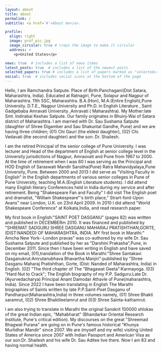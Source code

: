 ```yaml
---
layout: about
title: about
permalink: /
subtitle: <a href='#'>About me</a>.

profile:
  align: right
  image: prof_pic.jpg
  image_circular: true # crops the image to make it circular
  address: >
    <p>United States</p>

news: true  # includes a list of news items
latest_posts: true  # includes a list of the newest posts
selected_papers: true # includes a list of papers marked as "selected={true}"
social: true  # includes social icons at the bottom of the page
---
```


<!-- Write your biography here. Tell the world about yourself. Link to your favorite [subreddit](http://reddit.com). You can put a picture in, too. The code is already in, just name your picture `prof_pic.jpg` and put it in the `img/` folder.

Put your address / P.O. box / other info right below your picture. You can also disable any of these elements by editing `profile` property of the YAML header of your `_pages/about.md`. Edit `_bibliography/papers.bib` and Jekyll will render your [publications page](/al-folio/publications/) automatically.

Link to your social media connections, too. This theme is set up to use [Font Awesome icons](http://fortawesome.github.io/Font-Awesome/) and [Academicons](https://jpswalsh.github.io/academicons/), like the ones below. Add your Facebook, Twitter, LinkedIn, Google Scholar, or just disable all of them. -->

Hello, I am Ramchandra Satpute. Place of Birth:Panchagani(Dist Satara, Maharashtra, India). Educated at Ratnagiri, Pune, Solapur and Nagpur of Maharashtra. 11th SSC, Maharashtra. B.A.(Hon), M.A.(Entire English),Pune University. D.T.E., Nagpur University and Ph.D. in English Literature , Saint Gadgebaba Amravati University ,Amravati ( Maharashtra). My Mother:late Smt. Indirabai Keshav Satpute. Our family originates in Bhuinj-Wai of Satara district of Maharashtra. I am married with Dr. Sau Sushama Satpute (daughter of Shree Digamber and Sau Shakuntal Gandhe, Pune) and we are having three children; (01) Chi Gauri (the eldest daughter), (02) Chi. Vedavati (the second daughter) and the son: Dr. Shailesh.

I am the retired Principal of the senior college of Pune University. I was lecturer and Head of the department of English at senior college level in the University jurisdictions of Nagpur, Amraovati and Pune from 1967 to 2000. At the time of retirement when I was 60 I was serving as the Principal and HOD English of Saraswati Mandir Sanstha(Pune) Ratra Mahavidyalaya,Pune University, Pune. Between 2000 and 2013 I did serve as "Visiting Faculty in English" in the English departments of various senior colleges in Pune of Pune University, teaching M.A.(English Literature students). I did attend many English literary Conferences held in India during my service and after retirement. Being "Shakespeare Fan and Faculty" I did visit The English poet and dramatist, "William Shakespeare"'s birth place," Strart-ford-Upon Avans" near London, U.K. on 23rd April 2009. In 2010 I did attend "World Shakespeare Conference" at Kolkata,India, and read research paper. 

My first book in English:"SAINT POET DASGANU" (pages 82) was written and published in DECEMBERm 2010. It was financed and published by "SHREMAT SADGURU SHREE DASGANU MAHARAJ PRATISHTHAN,GORTE, (DIST:NANDED) OF MAHARASHTRA, INDIA. MY first book in Marathi:" Amcha New York--London pravas" was co-authored by my wife Dr. Sau Sushama Satpute and published by her as "Darshini Prakasha",Pune, in December 2011. Since then I have been writing in English and have saved on my email, 
  (01),translation of the Book in Marathi:"Shree Santakavi Dasganukrut:Amrutanubhava Bhavartha Manjiri":published by "Shree Dasganu Maharaj Pratishthan, Gorte, (Dist: Nanded of Maharashtra, India) in English.
  (02) "The third chapter of The "Bhagawat Geeta":Karmayoga. 
  (03) "Hard Nut to Crack"; The English biography of my P.P. Sadguru:Late Dr.(Ayurvedacharya) Principal Anant Damodar Athavle of Pune(maharashtra, India). Since 2022 I have been translating in English The Marathi biographies of Saints written by late P.P.Saint-Poet Dasganu of Pandharpur(Maharashtra,India) in three volumes namely, 
    (01) Shree Bhakti saramrut, 
    (02) Shree Bhaktileelamrut and 
    (03) Shree Sainta-kathamrut. 

I am also trying to translate in Marathi the original Sanskrit 100000 shlokas of the great Indian epic, "Mahabharat" (Bhandarkar Oriental Research Institute, Pune's critical edition). My discourses on the great "Shreemad Bhagwat Purana" are going on in Pune's famous historical "Khunya Murlidhar Mandir" since 2007. We are (myself and my wife) visiting United States of America since 2007 with Indian Passport and American Visa as our son:Dr. Shailesh and his wife Dr. Sau Aditee live there. Now I am 83 and having normal health.
